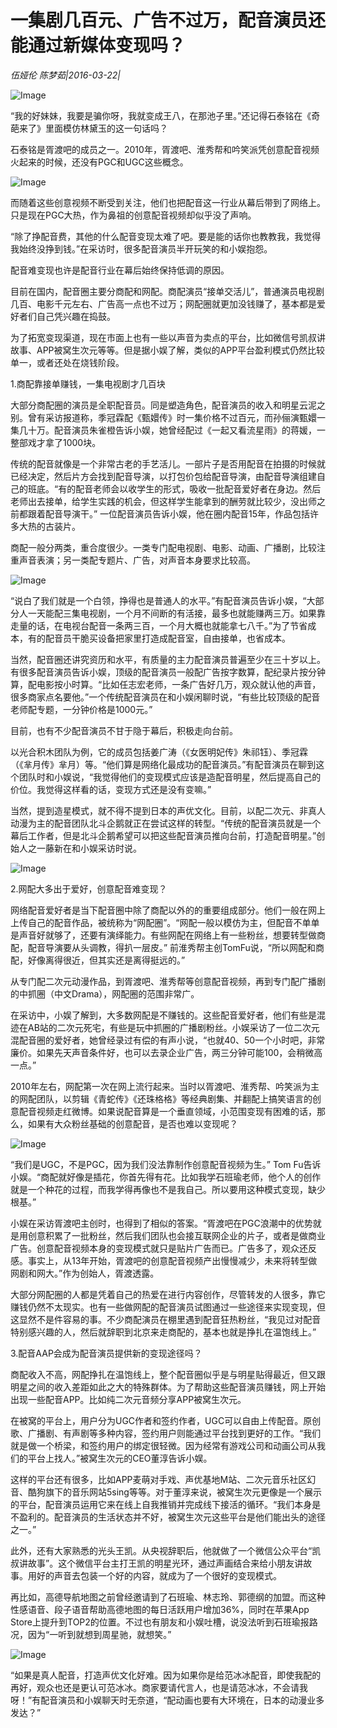 # 一集剧几百元、广告不过万，配音演员还能通过新媒体变现吗？

*伍娅伦 陈梦茹|2016-03-22|*

![Image](http://static.ylzbl.com/uploads/ueditor/php/upload/image/20170918/1505747109156304.jpeg)

“我的好妹妹，我要是骗你呀，我就变成王八，在那池子里。”还记得石泰铭在《奇葩来了》里面模仿林黛玉的这一句话吗？

石泰铭是胥渡吧的成员之一。2010年，胥渡吧、淮秀帮和吟笑派凭创意配音视频火起来的时候，还没有PGC和UGC这些概念。

![Image](http://si1.go2yd.com/get-image/0GmaColrePA)

而随着这些创意视频不断受到关注，他们也把配音这一行业从幕后带到了网络上。只是现在PGC大热，作为鼻祖的创意配音视频却似乎没了声响。

“除了挣配音费，其他的什么配音变现太难了吧。要是能的话你也教教我，我觉得我始终没挣到钱。”在采访时，很多配音演员半开玩笑的和小娱抱怨。

配音难变现也许是配音行业在幕后始终保持低调的原因。

目前在国内，配音圈主要分商配和网配。商配演员“接单交活儿”，普通演员电视剧几百、电影千元左右、广告高一点也不过万；网配圈就更加没钱赚了，基本都是爱好者们自己凭兴趣在捣鼓。

为了拓宽变现渠道，现在市面上也有一些以声音为卖点的平台，比如微信号凯叔讲故事、APP被窝生次元等等。但是据小娱了解，类似的APP平台盈利模式仍然比较单一，或者还处在烧钱阶段。

1.商配靠接单赚钱，一集电视剧才几百块

大部分商配圈的演员是全职配音员。同是塑造角色，配音演员的收入和明星云泥之别。曾有采访报道称，季冠霖配《甄嬛传》时一集价格不过百元，而孙俪演甄嬛一集几十万。配音演员朱雀橙告诉小娱，她曾经配过《一起又看流星雨》的蒋媛，一整部戏才拿了1000块。

传统的配音就像是一个非常古老的手艺活儿。一部片子是否用配音在拍摄的时候就已经决定，然后片方会找到配音导演，以打包价包给配音导演，由配音导演组建自己的班底。“有的配音老师会以收学生的形式，吸收一批配音爱好者在身边。然后老师出去接单，给学生实践的机会，但这样学生能拿到的酬劳就比较少，没出师之前都跟着配音导演干。” 一位配音演员告诉小娱，他在圈内配音15年，作品包括许多大热的古装片。

商配一般分两类，重合度很少。一类专门配电视剧、电影、动画、广播剧，比较注重声音表演；另一类配专题片、广告，对声音本身要求比较高。

![Image](http://si1.go2yd.com/get-image/0GmaCsuqf0y)

“说白了我们就是一个白领，挣得也是普通人的水平。”有配音演员告诉小娱，“大部分人一天能配三集电视剧，一个月不间断的有活接，最多也就能赚两三万。如果靠走量的话，在电视台配音一条两三百，一个月大概也就能拿七八千。”为了节省成本，有的配音员干脆买设备把家里打造成配音室，自由接单，也省成本。

当然，配音圈还讲究资历和水平，有质量的主力配音演员普遍至少在三十岁以上。有很多配音演员告诉小娱，顶级的配音演员一般配广告按字数算，配纪录片按分钟算，配电影按小时算。“比如任志宏老师，一条广告好几万，观众就认他的声音，很多商家点名要他。”一个传统配音演员在和小娱闲聊时说，“有些比较顶级的配音老师配专题，一分钟价格是1000元。”

目前，也有不少配音演员不甘于隐于幕后，积极走向台前。

以光合积木团队为例，它的成员包括姜广涛（《女医明妃传》朱祁钰）、季冠霖（《芈月传》芈月）等。“他们算是网络化最成功的配音演员。”有配音演员在聊到这个团队时和小娱说，“我觉得他们的变现模式应该是造配音明星，然后提高自己的价位。我觉得这样看的话，变现方式还是没有变嘛。”

当然，提到造星模式，就不得不提到日本的声优文化。目前，以配二次元、非真人动漫为主的配音团队北斗企鹅就正在尝试这样的转型。“传统的配音演员就是一个幕后工作者，但是北斗企鹅希望可以把这些配音演员推向台前，打造配音明星。”创始人之一藤新在和小娱采访时说。

![Image](http://si1.go2yd.com/get-image/0GmaCq5Gr8i)

2.网配大多出于爱好，创意配音难变现？

网络配音爱好者是当下配音圈中除了商配以外的的重要组成部分。他们一般在网上上传自己的配音作品，被统称为“网配圈”。“网配一般以模仿为主，但配音不单单是声音好就够了，还要有演绎能力。有些网配在网络上有一些粉丝，想要转型做商配，配音导演要从头调教，得扒一层皮。” 前淮秀帮主创TomFu说，“所以网配和商配，好像离得很近，但其实还是离得挺远的。”

从专门配二次元动漫作品，到胥渡吧、淮秀帮等创意配音视频，再到专门配广播剧的中抓圈（中文Drama），网配圈的范围非常广。

在采访中，小娱了解到，大多数网配是不赚钱的。这些配音爱好者，他们有些是混迹在AB站的二次元死宅，有些是玩中抓圈的广播剧粉丝。小娱采访了一位二次元混配音圈的爱好者，她曾经录过有偿的有声小说，“也就40、50一个小时吧，非常廉价。如果先天声音条件好，也可以去录企业广告，两三分钟可能100，会稍微高一点。”

2010年左右，网配第一次在网上流行起来。当时以胥渡吧、淮秀帮、吟笑派为主的网配团队，以剪辑《青蛇传》《还珠格格》等经典剧集、并翻配上搞笑语言的创意配音视频走红微博。如果说配音算是一个垂直领域，小范围变现有困难的话，那么，如果有大众粉丝基础的创意配音，是否也难以变现呢？

![Image](http://si1.go2yd.com/get-image/0GmaCrehlb6)

“我们是UGC，不是PGC，因为我们没法靠制作创意配音视频为生。” Tom Fu告诉小娱。“商配就好像是插花，你首先得有花。比如我学石班瑜老师，他个人的创作就是一个种花的过程，而我学得再像也不是我自己。所以要用这种模式变现，缺少根基。”

小娱在采访胥渡吧主创时，也得到了相似的答案。“胥渡吧在PGC浪潮中的优势就是用创意积累了一批粉丝，然后我们团队也会接互联网企业的片子，或者是做商业广告。创意配音视频本身的变现模式就只是贴片广告而已。广告多了，观众还反感。事实上，从13年开始，胥渡吧的创意配音视频产出慢慢减少，未来将转型做网剧和网大。”作为创始人，胥渡透露。

大部分网配圈的人都是凭着自己的热爱在进行内容创作，尽管转发的人很多，靠它赚钱仍然不太现实。也有一些做网配的配音演员试图通过一些途径来实现变现，但这显然不是件容易的事。不少商配演员在棚里遇到配音狂热粉丝，“我见过对配音特别感兴趣的人，然后就辞职到北京来走商配的，基本也就是挣扎在温饱线上。”

3.配音AAP会成为配音演员提供新的变现途径吗？

商配收入不高，网配挣扎在温饱线上，整个配音圈似乎是与明星贴得最近，但又跟明星之间的收入差距如此之大的特殊群体。为了帮助这些配音演员赚钱，网上开始出现一些配音APP。比如纯二次元音频分享APP被窝生次元。

在被窝的平台上，用户分为UGC作者和签约作者，UGC可以自由上传配音。原创歌、广播剧、有声剧等多种内容，签约用户则能通过平台找到更好的工作。“我们就是做一个桥梁，和签约用户的绑定很轻微。因为经常有游戏公司和动画公司从我们的平台上找人。”被窝生次元的CEO董淳告诉小娱。

这样的平台还有很多，比如APP麦萌对手戏、声优基地M站、二次元音乐社区幻音、酷狗旗下的音乐网站5sing等等。对于董淳来说，被窝生次元更像是一个展示的平台，配音演员运用它来在线上自我推销并完成线下接活的循环。“我们本身是不盈利的。配音演员的生活状态并不好，被窝生次元这些平台是他们能出头的途径之一。”

此外，还有大家熟悉的光头王凯。从央视辞职后，他就做了一个微信公众平台“凯叔讲故事”。这个微信平台主打王凯的明星光环，通过声画结合来给小朋友讲故事。用好的声音去包装一个好的内容，就成为了一个很好的变现模式。

再比如，高德导航地图之前曾经邀请到了石班瑜、林志玲、郭德纲的加盟。而这种性感语音、段子语音帮助高德地图的每日活跃用户增加36%，同时在苹果App Store上提升到TOP2的位置。不过也有朋友和小娱吐槽，说没法听到石班瑜报路况，因为“一听到就想到周星驰，就想笑。”

![Image](http://si1.go2yd.com/get-image/0GmaCnIVCro)

“如果是真人配音，打造声优文化好难。因为如果你是给范冰冰配音，即使我配的再好，观众也还是更认可范冰冰。商家要请代言人，也是请范冰冰，不会请我呀！”有配音演员和小娱聊天时无奈道，“配动画也要有大环境在，日本的动漫业多发达？”

